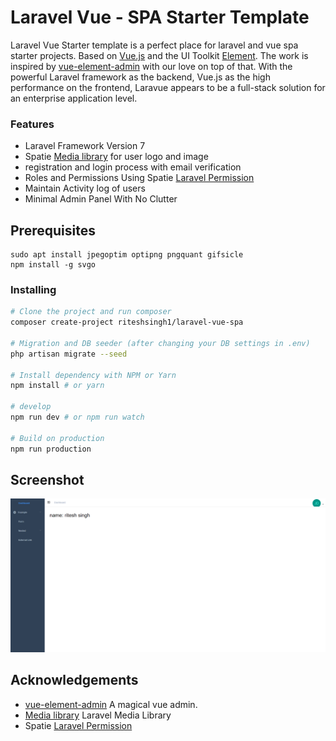 # Laravel Vue - SPA Starter Template


Laravel Vue Starter template is a perfect place for laravel and vue spa starter projects.
Based on [Vue.js](https://github.com/vuejs/vue) and the UI Toolkit [Element](https://github.com/ElemeFE/element). The work is inspired by  [vue-element-admin](http://panjiachen.github.io/vue-element-admin) with our love on top of that. With the powerful Laravel framework as the backend, Vue.js as the high performance on the frontend,  Laravue appears to be a full-stack solution for an enterprise application level.


### Features
- Laravel Framework Version 7
- Spatie [Media library](https://github.com/spatie/laravel-medialibrary) for user logo and image
- registration and login process with email verification
- Roles and Permissions Using Spatie [Laravel Permission](https://github.com/spatie/laravel-permission)
- Maintain Activity log of users
- Minimal Admin Panel With No Clutter

## Prerequisites
``` 
sudo apt install jpegoptim optipng pngquant gifsicle
npm install -g svgo
```

### Installing

```bash
# Clone the project and run composer
composer create-project riteshsingh1/laravel-vue-spa

# Migration and DB seeder (after changing your DB settings in .env)
php artisan migrate --seed

# Install dependency with NPM or Yarn
npm install # or yarn

# develop
npm run dev # or npm run watch

# Build on production
npm run production
```
## Screenshot
<p align="center">
  <img width="900" src="public/images/Screenshot.png">
</p>

## Acknowledgements

* [vue-element-admin](https://panjiachen.github.io/vue-element-admin/#/) A magical vue admin.
* [Media library](https://github.com/spatie/laravel-medialibrary) Laravel Media Library
* Spatie [Laravel Permission](https://github.com/spatie/laravel-permission)
